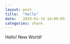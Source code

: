 ```yaml
---
layout: post
title:  "hello"
date:   2019-01-14 14:09:05
categories: share
---
```


Hello! New World!
